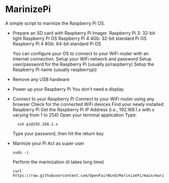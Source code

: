 # MarinizePi
A simple script to marinize the Raspberry Pi OS.

* Prepare an SD card with Raspberry Pi Imager.
  Raspberry Pi 3: 32-bit light Raspberry Pi OS
  Raspberry Pi 4 4Gb: 32-bit standard Pi OS
  Raspberry Pi 4 8Gb: 64-bit standard Pi OS

  You can configure your OS to connect to your WiFi router with an Internet connection.
  Setup your WiFi network and password
  Setup user/password for the Raspberry Pi (usually pi/raspberry)
  Setup the Raspberry Pi name (usually raspberrypi)

* Remove any USB hardware

* Power up your Raspberry Pi
  You don't need a display.

* Connect to your Raspberry Pi
  Connect to your WiFi router using any browser
  Check for the connected WiFi devices
  Find your newly installed Raspberry Pi
  Get the Raspberry Pi IP Address (i.e., 192.168.1.x with x varying from 1 to 254)
  Open your terminal application
  Type:
  ```
    ssh pi@192.168.1.x
  ```
  Type your password, then hit the return key

* Marinize your Pi
  Act as super user
  ```
  sudo -i
  ```
  Perform the marinization (it takes long time)
  ```
  curl https://raw.githubusercontent.com/OpenFairWind/MarinizePi/main/marinizepi.sh|bash
  ```

